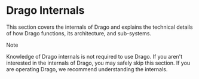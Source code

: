 # Drago Internals

This section covers the internals of Drago and explains the technical details of how Drago functions, its architecture, and sub-systems.

> [!NOTE]
> Knowledge of Drago internals is not required to use Drago. If you aren't interested in the internals of Drago, you may safely skip this section. If you are operating Drago, we recommend understanding the internals.
